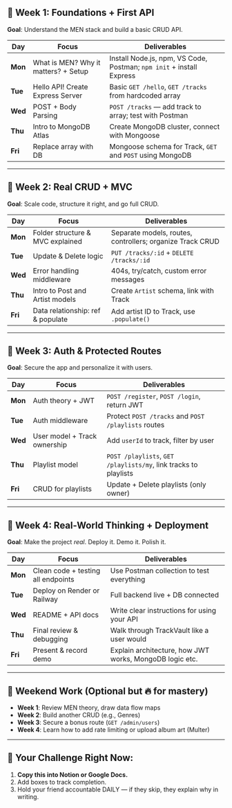 ## 📅 **Week 1: Foundations + First API**

**Goal**: Understand the MEN stack and build a basic CRUD API.

| Day     | Focus                                | Deliverables                                                         |
| ------- | ------------------------------------ | -------------------------------------------------------------------- |
| **Mon** | What is MEN? Why it matters? + Setup | Install Node.js, npm, VS Code, Postman; `npm init` + install Express |
| **Tue** | Hello API! Create Express Server     | Basic `GET /hello`, `GET /tracks` from hardcoded array               |
| **Wed** | POST + Body Parsing                  | `POST /tracks` — add track to array; test with Postman               |
| **Thu** | Intro to MongoDB Atlas               | Create MongoDB cluster, connect with Mongoose                        |
| **Fri** | Replace array with DB                | Mongoose schema for Track, `GET` and `POST` using MongoDB            |

---

## 📅 **Week 2: Real CRUD + MVC**

**Goal**: Scale code, structure it right, and go full CRUD.

| Day     | Focus                             | Deliverables                                              |
| ------- | --------------------------------- | --------------------------------------------------------- |
| **Mon** | Folder structure & MVC explained  | Separate models, routes, controllers; organize Track CRUD |
| **Tue** | Update & Delete logic             | `PUT /tracks/:id` + `DELETE /tracks/:id`                  |
| **Wed** | Error handling middleware         | 404s, try/catch, custom error messages                    |
| **Thu** | Intro to Post and Artist models   | Create `Artist` schema, link with Track                   |
| **Fri** | Data relationship: ref & populate | Add artist ID to Track, use `.populate()`                 |

---

## 📅 **Week 3: Auth & Protected Routes**

**Goal**: Secure the app and personalize it with users.

| Day     | Focus                        | Deliverables                                                     |
| ------- | ---------------------------- | ---------------------------------------------------------------- |
| **Mon** | Auth theory + JWT            | `POST /register`, `POST /login`, return JWT                      |
| **Tue** | Auth middleware              | Protect `POST /tracks` and `POST /playlists` routes              |
| **Wed** | User model + Track ownership | Add `userId` to track, filter by user                            |
| **Thu** | Playlist model               | `POST /playlists`, `GET /playlists/my`, link tracks to playlists |
| **Fri** | CRUD for playlists           | Update + Delete playlists (only owner)                           |

---

## 📅 **Week 4: Real-World Thinking + Deployment**

**Goal**: Make the project *real*. Deploy it. Demo it. Polish it.

| Day     | Focus                              | Deliverables                                            |
| ------- | ---------------------------------- | ------------------------------------------------------- |
| **Mon** | Clean code + testing all endpoints | Use Postman collection to test everything               |
| **Tue** | Deploy on Render or Railway        | Full backend live + DB connected                        |
| **Wed** | README + API docs                  | Write clear instructions for using your API             |
| **Thu** | Final review & debugging           | Walk through TrackVault like a user would               |
| **Fri** | Present & record demo              | Explain architecture, how JWT works, MongoDB logic etc. |

---

## 🧠 Weekend Work (Optional but 🔥 for mastery)

* **Week 1**: Review MEN theory, draw data flow maps
* **Week 2**: Build another CRUD (e.g., Genres)
* **Week 3**: Secure a bonus route (`GET /admin/users`)
* **Week 4**: Learn how to add rate limiting or upload album art (Multer)

---

## 🎯 Your Challenge Right Now:

1. **Copy this into Notion or Google Docs.**
2. Add boxes to track completion.
3. Hold your friend accountable DAILY — if they skip, they explain why in writing.